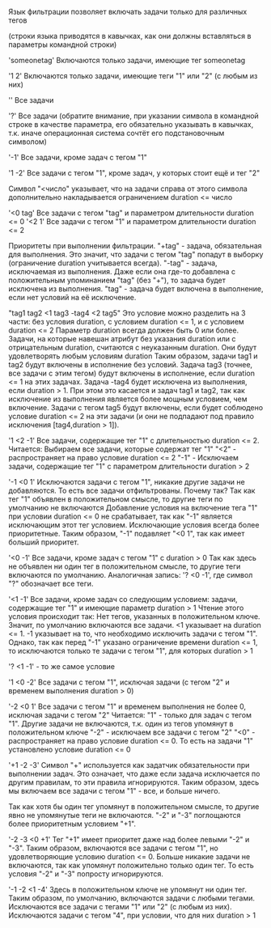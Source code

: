 Язык фильтрации позволяет включать задачи только для различных тегов

(строки языка приводятся в кавычках, как они должны вставляться в параметры командной строки)

'someonetag'
Включаются только задачи, имеющие тег someonetag

'1 2'
Включаются только задачи, имеющие теги "1" или "2" (с любым из них)

''
Все задачи

'?'
Все задачи (обратите внимание, при указании символа в командной строке в качестве параметра, его обязательно указывать в кавычках, т.к. иначе операционная система сочтёт его подстановочным символом)


'-1'
Все задачи, кроме задач с тегом "1"

'1 -2'
Все задачи с тегом "1", кроме задач, у которых стоит ещё и тег "2"


Символ "<число" указывает, что на задачи справа от этого символа дополнительно накладывается ограничением duration <= число


'<0 tag'
Все задачи с тегом "tag" и параметром длительности duration <= 0
'<2 1'
Все задачи с тегом "1" и параметром длительности duration <= 2


Приоритеты при выполнении фильтрации.
"+tag" - задача, обязательная для выполнения. Это значит, что задачи с тегом "tag" попадут в выборку (ограничение duration учитывается всегда).
"-tag" - задача, исключаемая из выполнения. Даже если она где-то добавлена с положительным упоминанием "tag" (без "+"), то задача будет исключена из выполнения.
"tag" - задача будет включена в выполнение, если нет условий на её исключение.

"tag1 tag2 <1 tag3 -tag4 <2 tag5"
Это условие можно разделить на 3 части: без условия duration, с условием duration <= 1, и с условием duration <= 2
Параметр duration всегда должен быть 0 или более.
Задачи, на которые навешан атрибут без указания duration или с отрицательным duration, считаются с неуказанным duration. Они будут удовлетворять любым условиям duration
Таким образом, задачи tag1 и tag2 будут включены в исполнение без условий.
Задача tag3  (точнее, все задачи с этим тегом) будут включены в исполнение, если duration <= 1 на этих задачах.
Задача -tag4 будет исключена из выполнения, если duration > 1. При этом это касается и задач tag1 и tag2, так как исключение из выполнения является более мощным условием, чем включение.
Задачи с тегом tag5 будут включены, если будет соблюдено условие duration <= 2 на эти задачи (и они не подпадают под правило исключения [tag4,duration > 1]).


'1 <2 -1'
Все задачи, содержащие тег "1" с длительностью duration <= 2.
Читается:
Выбираем все задачи, которые содержат тег "1"
"<2" - распространяет на право условие duration <= 2
"-1" - Исключаем задачи, содержащие тег "1" с параметром длительности duration > 2


'-1 <0 1'
Исключаются задачи с тегом "1", никакие другие задачи не добавляются. То есть все задачи отфильтрованы.
Почему так?
Так как тег "1" объявлен в положительном смысле, то другие теги по умолчанию не включаются
Добавление условия на включение тега "1" при условии duration <= 0 не срабатывает, так как "-1" является исключающим этот тег условием. Исключающие условия всегда более приоритетные. Таким образом, "-1" подавляет "<0 1", так как имеет больший приоритет.


'<0 -1'
Все задачи, кроме задач с тегом "1" с duration > 0
Так как здесь не объявлен ни один тег в положительном смысле, то другие теги включаются по умолчанию. Аналогичная запись: '? <0 -1', где символ "?" обозначает все теги.


'<1 -1'
Все задачи, кроме задач со следующим условием: задачи, содержащие тег "1" и имеющие параметр duration > 1
Чтение этого условия происходит так:
    Нет тегов, указанных в положительном ключе. Значит, по умолчанию включаются все задачи.
    <1 указывает на duration <= 1.
    -1 указывает на то, что необходимо исключить задачи с тегом "1".
        Однако, так как перед "-1" указано ограничение времени duration <= 1, то исключаются только те задачи с тегом "1", для которых duration > 1

'? <1 -1' - то же самое условие



'1 <0 -2'
Все задачи с тегом "1", исключая задачи (с тегом "2" и временем выполнения duration > 0)

'-2 <0 1'
Все задачи с тегом "1" и временем выполнения не более 0, исключая задачи с тегом "2"
Читается:
    "1"  - только для задач с тегом "1". Другие задачи не включаются, т.к. один из тегов упомянут в положительном ключе
    "-2" - исключаем все задачи с тегом "2"
    "<0" - распространяет на право условие duration <= 0. То есть на задачи "1" установлено условие duration <= 0

'+1 -2 -3'
Символ "+" используется как задатчик обязательности при выполнении задач. Это означает, что даже если задача исключается по другим правилам, то эти правила игнорируются.
Таким образом, здесь мы включаем все задачи с тегом "1" - все, и больше ничего.

Так как хотя бы один тег упомянут в положительном смысле, то другие явно не упомянутые теги не включаются.
"-2" и "-3" поглощаются более приоритетным условием "+1".


'-2 -3 <0 +1'
Тег "+1" имеет приоритет даже над более левыми "-2" и "-3". Таким образом, включаются все задачи с тегом "1", но удовлетворяющие условию duration <= 0. Больше никакие задачи не включаются, так как упомянут положительно только один тег. То есть условия "-2" и "-3" попросту игнорируются.

'-1 -2 <1 -4'
Здесь в положительном ключе не упомянут ни один тег. Таким образом, по умолчанию, включаются задачи с любыми тегами.
Исключаются все задачи с тегами "1" или "2" (с любым из них). Исключаются задачи с тегом "4", при условии, что для них duration > 1

